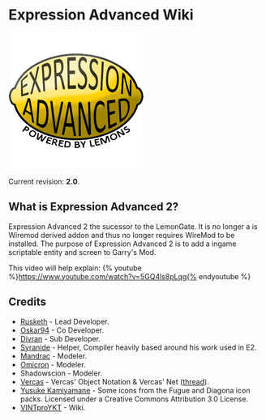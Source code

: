 # Expression Advanced Wiki

![](images/ea-logo.png)

Current revision: **2.0**.

## What is Expression Advanced 2?

Expression Advanced 2 the sucessor to the LemonGate. It is no longer a is Wiremod derived addon and thus no longer requires WireMod to be installed. The purpose of Expression Advanced 2 is to add a ingame scriptable entity and screen to Garry's Mod.

This video will help explain: {% youtube %}https://www.youtube.com/watch?v=5GQ4ls8pLqg{% endyoutube %}

## Credits

- [Rusketh](http://github.com/Rusketh) - Lead Developer.
- [Oskar94](http://github.com/oskar94) - Co Developer.
- [Divran](https://github.com/Divran) - Sub Developer.
- [Syranide](https://github.com/syranide) - Helper, Compiler heavily based around his work used in E2.
- [Mandrac](https://github.com/mandrac) - Modeler.
- [Omicron](https://github.com/OmicroNiuM) - Modeler.
- Shadowscion - Modeler.
- [Vercas](https://github.com/vercas) - Vercas' Object Notation & Vercas' Net ([thread](http://www.facepunch.com/showthread.php?t=1194008)).
- [Yusuke Kamiyamane](http://p.yusukekamiyamane.com/) - Some icons from the Fugue and Diagona icon packs. Licensed under a Creative Commons Attribution 3.0 License.
- [VINTproYKT](https://github.com/VINTproYKT) - Wiki.